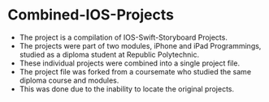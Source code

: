 # Combined-IOS-Projects
- The project is a compilation of IOS-Swift-Storyboard Projects.
- The projects were part of two modules, iPhone and iPad Programmings, studied as a diploma student at Republic Polytechnic.
- These individual projects were combined into a single project file.
- The project file was forked from a coursemate who studied the same diploma course and modules.
- This was done due to the inability to locate the original projects.

